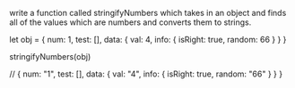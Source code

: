 write a function called stringifyNumbers which takes in an object and finds all of the values which are numbers and converts them to strings.


let obj = {
    num: 1,
    test: [],
    data: {
        val: 4,
        info: {
            isRight: true,
            random: 66
        }
    }
}


stringifyNumbers(obj)

//
{
    num: "1",
    test: [],
    data: {
        val: "4",
        info: {
            isRight: true,
            random: "66"
        }
    }
}
